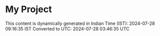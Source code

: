 # My Project

This content is dynamically generated in Indian Time (IST): 2024-07-28 09:16:35 IST
Converted to UTC: 2024-07-28 03:46:35 UTC
